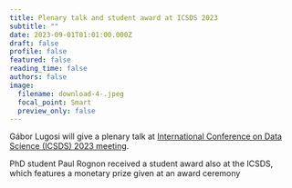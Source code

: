 ```yaml
---
title: Plenary talk and student award at ICSDS 2023
subtitle: ""
date: 2023-09-01T01:01:00.000Z
draft: false
profile: false
featured: false
reading_time: false
authors: false
image:
  filename: download-4-.jpeg
  focal_point: Smart
  preview_only: false
---
```

Gábor Lugosi will give a plenary talk at [International Conference on Data Science (ICSDS) 2023 meeting](https://sites.google.com/view/icsds2023).

PhD student Paul Rognon received a student award also at the ICSDS, which features a monetary prize given at an award ceremony
